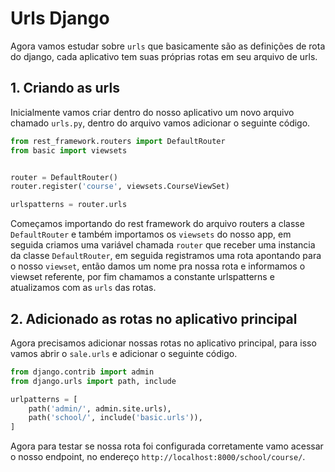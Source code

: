 # Urls Django

Agora vamos estudar sobre `urls` que basicamente são as definições de rota do django, cada aplicativo tem suas próprias rotas em seu arquivo de urls.

## 1. Criando as urls

Inicialmente vamos criar dentro do nosso aplicativo um novo arquivo chamado `urls.py`, dentro do arquivo vamos adicionar o seguinte código.

```py
from rest_framework.routers import DefaultRouter
from basic import viewsets


router = DefaultRouter()
router.register('course', viewsets.CourseViewSet)

urlspatterns = router.urls

```

Começamos importando do rest framework do arquivo routers a classe `DefaultRouter` e também importamos os `viewsets` do nosso app, em seguida criamos uma variável chamada `router` que receber uma instancia da classe `DefaultRouter`, em seguida registramos uma rota apontando para o nosso `viewset`, então damos um nome pra nossa rota e informamos o viewset referente, por fim chamamos a constante urlspatterns e atualizamos com as `urls` das rotas.

## 2. Adicionado as rotas no aplicativo principal

Agora precisamos adicionar nossas rotas no aplicativo principal, para isso vamos abrir o `sale.urls` e adicionar o seguinte código.

```py
from django.contrib import admin
from django.urls import path, include

urlpatterns = [
    path('admin/', admin.site.urls),
    path('school/', include('basic.urls')),
]
```

Agora para testar se nossa rota foi configurada corretamente vamo acessar o nosso endpoint, no endereço `http://localhost:8000/school/course/`.